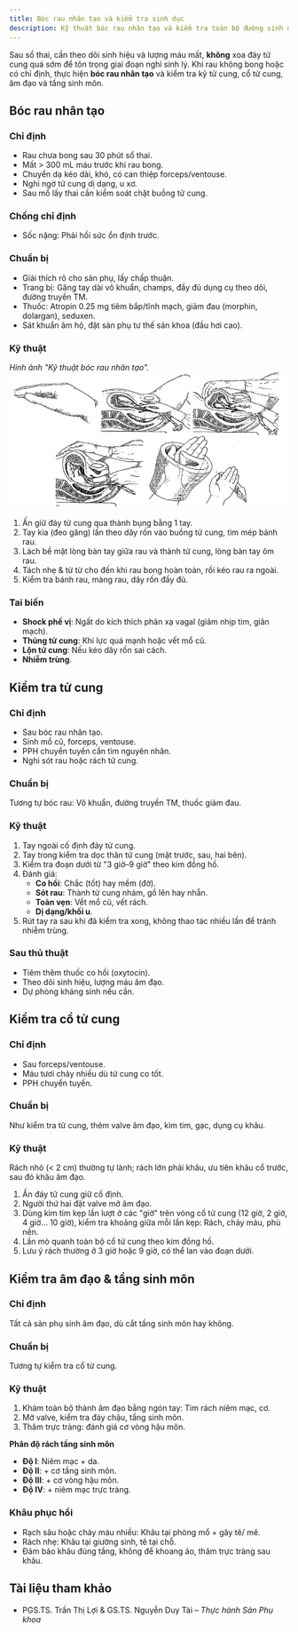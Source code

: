 ```yaml
---
title: Bóc rau nhân tạo và kiểm tra sinh dục
description: Kỹ thuật bóc rau nhân tạo và kiểm tra toàn bộ đường sinh dưới sau sổ thai.
---
```


Sau sổ thai, cần theo dõi sinh hiệu và lượng máu mất, **không** xoa đáy tử cung quá sớm để tôn trọng giai đoạn nghỉ sinh lý. Khi rau không bong hoặc có chỉ định, thực hiện **bóc rau nhân tạo** và kiểm tra kỹ tử cung, cổ tử cung, âm đạo và tầng sinh môn.

## Bóc rau nhân tạo

### Chỉ định

- Rau chưa bong sau 30 phút sổ thai.
- Mất > 300 mL máu trước khi rau bong.
- Chuyển dạ kéo dài, khó, có can thiệp forceps/ventouse.
- Nghi ngờ tử cung dị dạng, u xơ.
- Sau mổ lấy thai cần kiểm soát chặt buồng tử cung.

### Chống chỉ định

- Sốc nặng: Phải hồi sức ổn định trước.

### Chuẩn bị

- Giải thích rõ cho sản phụ, lấy chấp thuận.
- Trang bị: Găng tay dài vô khuẩn, champs, đầy đủ dụng cụ theo dõi, đường truyền TM.
- Thuốc: Atropin 0.25 mg tiêm bắp/tĩnh mạch, giảm đau (morphin, dolargan), seduxen.
- Sát khuẩn âm hộ, đặt sản phụ tư thế sản khoa (đầu hơi cao).

### Kỹ thuật

_Hình ảnh "Kỹ thuật bóc rau nhân tạo"._
![Kỹ thuật bóc rau nhân tạo](./_images/boc-rau-nhan-tao-kiem-tra-sinh-duc/ky-thuat-boc-rau-nhan-tao.png)

1. Ấn giữ đáy tử cung qua thành bụng bằng 1 tay.
2. Tay kia (đeo găng) lần theo dây rốn vào buồng tử cung, tìm mép bánh rau.
3. Lách bề mặt lòng bàn tay giữa rau và thành tử cung, lòng bàn tay ôm rau.
4. Tách nhẹ & từ từ cho đến khi rau bong hoàn toàn, rồi kéo rau ra ngoài.
5. Kiểm tra bánh rau, màng rau, dây rốn đầy đủ.

### Tai biến

- **Shock phế vị**: Ngất do kích thích phản xạ vagal (giảm nhịp tim, giãn mạch).
- **Thủng tử cung**: Khi lực quá mạnh hoặc vết mổ cũ.
- **Lộn tử cung**: Nếu kéo dây rốn sai cách.
- **Nhiễm trùng**.

## Kiểm tra tử cung

### Chỉ định

- Sau bóc rau nhân tạo.
- Sinh mổ cũ, forceps, ventouse.
- PPH chuyển tuyến cần tìm nguyên nhân.
- Nghi sót rau hoặc rách tử cung.

### Chuẩn bị

Tương tự bóc rau: Vô khuẩn, đường truyền TM, thuốc giảm đau.

### Kỹ thuật

1. Tay ngoài cố định đáy tử cung.
2. Tay trong kiểm tra dọc thân tử cung (mặt trước, sau, hai bên).
3. Kiểm tra đoạn dưới từ "3 giờ–9 giờ" theo kim đồng hồ.
4. Đánh giá:
   - **Co hồi**: Chắc (tốt) hay mềm (đờ).
   - **Sót rau**: Thành tử cung nhám, gồ lên hay nhẵn.
   - **Toàn vẹn**: Vết mổ cũ, vết rách.
   - **Dị dạng/khối u**.
5. Rút tay ra sau khi đã kiểm tra xong, không thao tác nhiều lần để tránh nhiễm trùng.

### Sau thủ thuật

- Tiêm thêm thuốc co hồi (oxytocin).
- Theo dõi sinh hiệu, lượng máu âm đạo.
- Dự phòng kháng sinh nếu cần.

## Kiểm tra cổ tử cung

### Chỉ định

- Sau forceps/ventouse.
- Máu tươi chảy nhiều dù tử cung co tốt.
- PPH chuyển tuyến.

### Chuẩn bị

Như kiểm tra tử cung, thêm valve âm đạo, kìm tim, gạc, dụng cụ khâu.

### Kỹ thuật

Rách nhỏ (< 2 cm) thường tự lành; rách lớn phải khâu, ưu tiên khâu cổ trước, sau đó khâu âm đạo.

1. Ấn đáy tử cung giữ cố định.
2. Người thứ hai đặt valve mở âm đạo.
3. Dùng kìm tim kẹp lần lượt ở các "giờ" trên vòng cổ tử cung (12 giờ, 2 giờ, 4 giờ... 10 giờ), kiểm tra khoảng giữa mỗi lần kẹp: Rách, chảy máu, phù nền.
4. Lần mò quanh toàn bộ cổ tử cung theo kim đồng hồ.
5. Lưu ý rách thường ở 3 giờ hoặc 9 giờ, có thể lan vào đoạn dưới.

## Kiểm tra âm đạo & tầng sinh môn

### Chỉ định

Tất cả sản phụ sinh âm đạo, dù cắt tầng sinh môn hay không.

### Chuẩn bị

Tương tự kiểm tra cổ tử cung.

### Kỹ thuật

1. Khám toàn bộ thành âm đạo bằng ngón tay: Tìm rách niêm mạc, cơ.
2. Mở valve, kiểm tra đáy chậu, tầng sinh môn.
3. Thăm trực tràng: đánh giá cơ vòng hậu môn.

**Phân độ rách tầng sinh môn**

- **Độ I**: Niêm mạc + da.
- **Độ II**: + cơ tầng sinh môn.
- **Độ III**: + cơ vòng hậu môn.
- **Độ IV**: + niêm mạc trực tràng.

### Khâu phục hồi

- Rạch sâu hoặc chảy máu nhiều: Khâu tại phòng mổ + gây tê/ mê.
- Rách nhẹ: Khâu tại giường sinh, tê tại chỗ.
- Đảm bảo khâu đúng tầng, không để khoang ảo, thăm trực tràng sau khâu.

## Tài liệu tham khảo

- PGS.TS. Trần Thị Lợi & GS.TS. Nguyễn Duy Tài – _Thực hành Sản Phụ khoa_
